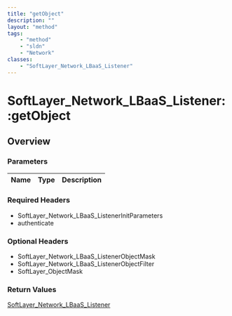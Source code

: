```yaml
---
title: "getObject"
description: ""
layout: "method"
tags:
    - "method"
    - "sldn"
    - "Network"
classes:
    - "SoftLayer_Network_LBaaS_Listener"
---
```

# SoftLayer_Network_LBaaS_Listener::getObject
## Overview 


### Parameters 
|Name | Type | Description |
| --- | --- | --- |


### Required Headers
* SoftLayer_Network_LBaaS_ListenerInitParameters
* authenticate

### Optional Headers
* SoftLayer_Network_LBaaS_ListenerObjectMask
* SoftLayer_Network_LBaaS_ListenerObjectFilter
* SoftLayer_ObjectMask

### Return Values
<a href='/reference/datatypes/SoftLayer_Network_LBaaS_Listener'>SoftLayer_Network_LBaaS_Listener </a>
